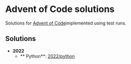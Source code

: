 # Advent of Code solutions

Solutions for [Advent of Code](https://adventofcode.com/)implemented using test runs.

## Solutions
* **2022**
  * ** Python**: [2022/python](2022/python)
